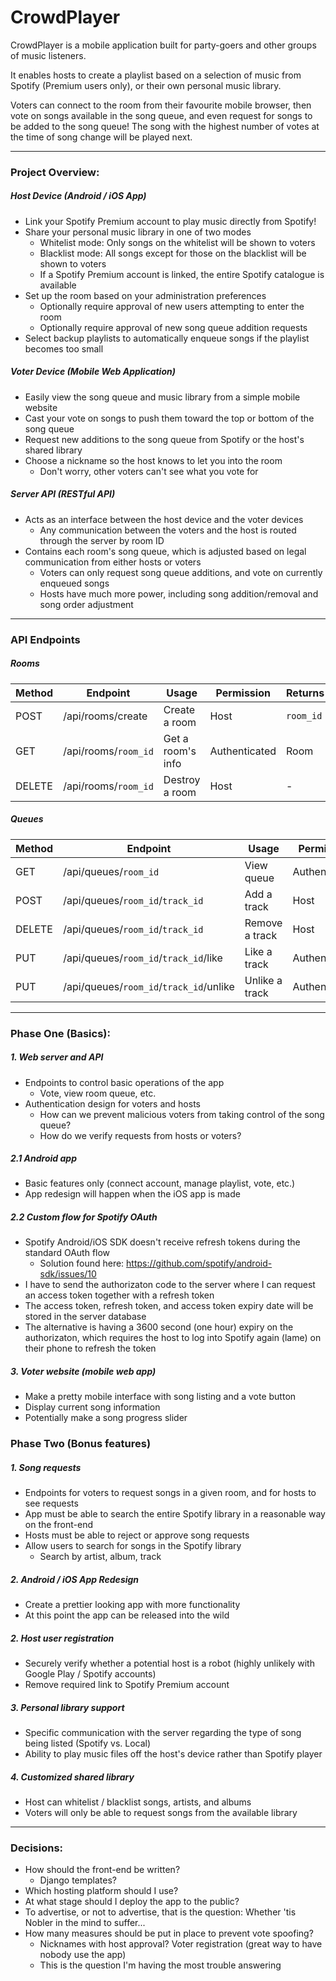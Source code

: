 # CrowdPlayer

CrowdPlayer is a mobile application built for party-goers and other groups of music listeners.

It enables hosts to create a playlist based on a selection of music from Spotify (Premium users only), or their own personal music library.

Voters can connect to the room from their favourite mobile browser, then vote on songs available in the song queue, and even request for songs to be added to the song queue! The song with the highest number of votes at the time of song change will be played next.

---
### Project Overview:

##### Host Device (Android / iOS App)
- Link your Spotify Premium account to play music directly from Spotify!
- Share your personal music library in one of two modes
	- Whitelist mode: Only songs on the whitelist will be shown to voters
	- Blacklist mode: All songs except for those on the blacklist will be shown to voters
	- If a Spotify Premium account is linked, the entire Spotify catalogue is available
- Set up the room based on your administration preferences
	- Optionally require approval of new users attempting to enter the room
	- Optionally require approval of new song queue addition requests
- Select backup playlists to automatically enqueue songs if the playlist becomes too small

##### Voter Device (Mobile Web Application)
- Easily view the song queue and music library from a simple mobile website
- Cast your vote on songs to push them toward the top or bottom of the song queue
- Request new additions to the song queue from Spotify or the host's shared library
- Choose a nickname so the host knows to let you into the room
	- Don't worry, other voters can't see what you vote for

##### Server API (RESTful API)
- Acts as an interface between the host device and the voter devices
	- Any communication between the voters and the host is routed through the server by room ID
- Contains each room's song queue, which is adjusted based on legal communication from either hosts or voters
	- Voters can only request song queue additions, and vote on currently enqueued songs
	- Hosts have much more power, including song addition/removal and song order adjustment

---
### API Endpoints

##### Rooms
|  Method  |  Endpoint  |  Usage  |  Permission  |  Returns  |
| -------- | ---------- | ------- | ------------ |  -------- |
| POST | /api/rooms/create | Create a room | Host | `room_id` |
| GET | /api/rooms/`room_id` | Get a room's info | Authenticated | Room |
| DELETE | /api/rooms/`room_id` | Destroy a room | Host | - |

##### Queues
|  Method  |  Endpoint  |  Usage  |  Permission  |  Returns  |
| -------- | ---------- | ------- | ------------ |  -------- |
| GET | /api/queues/`room_id` | View queue | Authenticated | Tracks |
| POST | /api/queues/`room_id`/`track_id` | Add a track | Host | Track |
| DELETE | /api/queues/`room_id`/`track_id` | Remove a track | Host | - |
| PUT | /api/queues/`room_id`/`track_id`/like | Like a track | Authenticated | Track |
| PUT | /api/queues/`room_id`/`track_id`/unlike | Unlike a track | Authenticated | Track |


---
### Phase One (Basics):

##### 1. Web server and API
- Endpoints to control basic operations of the app
	- Vote, view room queue, etc.
- Authentication design for voters and hosts
	- How can we prevent malicious voters from taking control of the song queue?
	- How do we verify requests from hosts or voters?

##### 2.1 Android app
- Basic features only (connect account, manage playlist, vote, etc.)
- App redesign will happen when the iOS app is made

##### 2.2 Custom flow for Spotify OAuth
- Spotify Android/iOS SDK doesn't receive refresh tokens during the standard OAuth flow
	- Solution found here: https://github.com/spotify/android-sdk/issues/10
- I have to send the authorizaton code to the server where I can request an access token together with a refresh token
- The access token, refresh token, and access token expiry date will be stored in the server database
- The alternative is having a 3600 second (one hour) expiry on the authorizaton, which requires the host to log into Spotify again (lame) on their phone to refresh the token

##### 3. Voter website (mobile web app)
- Make a pretty mobile interface with song listing and a vote button
- Display current song information
- Potentially make a song progress slider

### Phase Two (Bonus features)

##### 1. Song requests
- Endpoints for voters to request songs in a given room, and for hosts to see requests
- App must be able to search the entire Spotify library in a reasonable way on the front-end
- Hosts must be able to reject or approve song requests
- Allow users to search for songs in the Spotify library
	- Search by artist, album, track

##### 2. Android / iOS App Redesign
- Create a prettier looking app with more functionality
- At this point the app can be released into the wild

##### 2. Host user registration
- Securely verify whether a potential host is a robot (highly unlikely with Google Play / Spotify accounts)
- Remove required link to Spotify Premium account

##### 3. Personal library support
- Specific communication with the server regarding the type of song being listed (Spotify vs. Local)
- Ability to play music files off the host's device rather than Spotify player

##### 4. Customized shared library
- Host can whitelist / blacklist songs, artists, and albums
- Voters will only be able to request songs from the available library

---
### Decisions:
- How should the front-end be written?
	- Django templates?
- Which hosting platform should I use?
- At what stage should I deploy the app to the public?
- To advertise, or not to advertise, that is the question: Whether 'tis Nobler in the mind to suffer...
- How many measures should be put in place to prevent vote spoofing?
	- Nicknames with host approval? Voter registration (great way to have nobody use the app)
	- This is the question I'm having the most trouble answering
